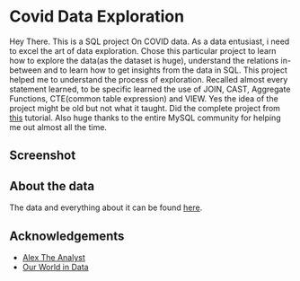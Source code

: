 
# Covid Data Exploration 

Hey There. This is a SQL project On COVID data. As a data entusiast, i need to excel  the art of data exploration. Chose this particular project to learn how to explore the data(as the dataset is huge), understand the relations in-between and to learn how to get insights from the data in SQL. This project helped me to understand the process of exploration. Recalled almost every statement learned, to be specific learned the use of JOIN, CAST, Aggregate Functions, CTE(common table expression) and VIEW. Yes the idea of the project might be old but not what it taught. Did the complete project from [this](https://www.youtube.com/watch?v=qfyynHBFOsM&list=PLUaB-1hjhk8H48Pj32z4GZgGWyylqv85f) tutorial. Also huge thanks to the entire MySQL community for helping me out almost all the time.
## Screenshot



## About the data

The data and everything about it can be found [here](https://ourworldindata.org/covid-deaths).
## Acknowledgements

 - [Alex The Analyst](https://www.youtube.com/@AlexTheAnalyst)
 - [Our World in Data](https://ourworldindata.org/)
